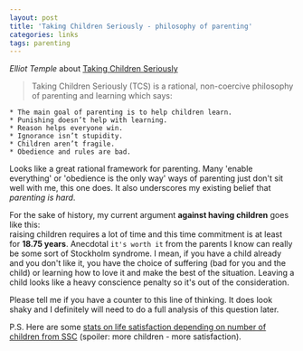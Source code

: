 ```yaml
---
layout: post
title: 'Taking Children Seriously - philosophy of parenting'
categories: links
tags: parenting
---
```


_Elliot Temple_ about [Taking Children Seriously](http://fallibleideas.com/taking-children-seriously)  

>    Taking Children Seriously (TCS) is a rational, non-coercive philosophy of parenting and learning which says:  

    * The main goal of parenting is to help children learn.  
    * Punishing doesn’t help with learning.  
    * Reason helps everyone win.  
    * Ignorance isn’t stupidity.  
    * Children aren’t fragile.  
    * Obedience and rules are bad.


Looks like a great rational framework for parenting. Many 'enable everything' or 'obedience is the only way' ways of parenting just don't sit well with me, this one does. 
It also underscores my existing belief that _parenting is hard_.  
  
For the sake of history, my current argument **against having children** goes like this:   
raising children requires a lot of time and this time commitment is at least for **18.75 years**.
Anecdotal `it's worth it` from the parents I know can really be some sort of Stockholm syndrome. I mean, if you have a child already and you don't like it, you have the choice of suffering (bad for you and the child) or learning how to love it and make the best of the situation. Leaving a child looks like a heavy conscience penalty so it's out of the consideration.


Please tell me if you have a counter to this line of thinking. It does look shaky and I definitely will need to do a full analysis of this question later.
  
P.S. Here are some [stats on life satisfaction depending on number of children from SSC](http://slatestarcodex.com/2018/01/16/bundles-of-joy/) (spoiler: more children - more satisfaction).

